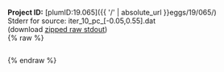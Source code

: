 **Project ID:** [plumID:19.065]({{ '/' | absolute_url }}eggs/19/065/)  
Stderr for source:  iter_10_pc_[-0.05,0.55].dat   
(download [zipped raw stdout](iter_10_pc_[-0.05,0.55].dat.plumed_master.stdout.txt.zip))  
{% raw %}
<pre>
</pre>
{% endraw %}
